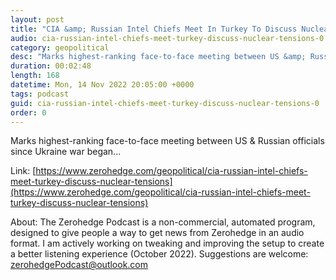 ```yaml
---
layout: post
title: "CIA &amp; Russian Intel Chiefs Meet In Turkey To Discuss Nuclear Tensions"
audio: cia-russian-intel-chiefs-meet-turkey-discuss-nuclear-tensions-0
category: geopolitical
desc: "Marks highest-ranking face-to-face meeting between US &amp; Russian officials since Ukraine war began..."
duration: 00:02:48
length: 168
datetime: Mon, 14 Nov 2022 20:05:00 +0000
tags: podcast
guid: cia-russian-intel-chiefs-meet-turkey-discuss-nuclear-tensions-0
order: 0
---
```

Marks highest-ranking face-to-face meeting between US &amp; Russian officials since Ukraine war began...

Link: [https://www.zerohedge.com/geopolitical/cia-russian-intel-chiefs-meet-turkey-discuss-nuclear-tensions](https://www.zerohedge.com/geopolitical/cia-russian-intel-chiefs-meet-turkey-discuss-nuclear-tensions)

About: The Zerohedge Podcast is a non-commercial, automated program, designed to give people a way to get news from Zerohedge in an audio format.  I am actively working on tweaking and improving the setup to create a better listening experience (October 2022).  Suggestions are welcome: [zerohedgePodcast@outlook.com](mailto:zerohedgePodcast@outlook.com)
